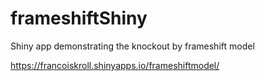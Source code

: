 # frameshiftShiny
Shiny app demonstrating the knockout by frameshift model

https://francoiskroll.shinyapps.io/frameshiftmodel/
